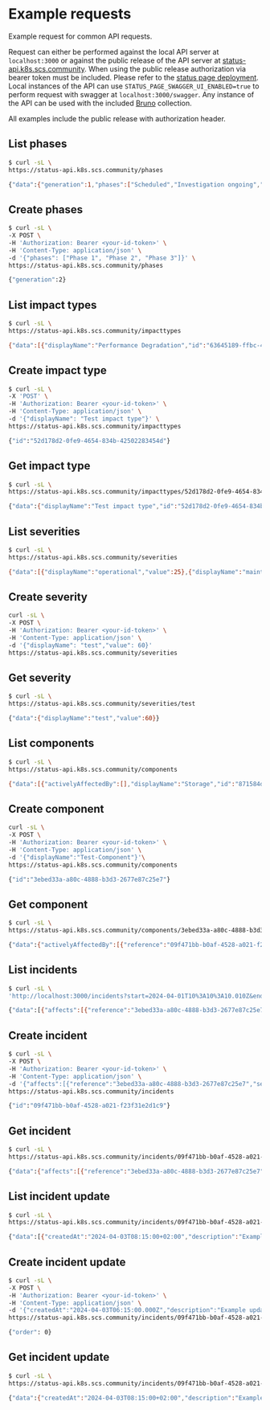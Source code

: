 # Example requests

Example request for common API requests.

Request can either be performed against the local API server at `localhost:3000` or against the public release of the API server at [status-api.k8s.scs.community](https://status-api.k8s.scs.community/). When using the public release authorization via bearer token must be included. Please refer to the [status page deployment](https://github.com/SovereignCloudStack/status-page-deployment).
Local instances of the API can use `STATUS_PAGE_SWAGGER_UI_ENABLED=true` to perform request with swagger at `localhost:3000/swagger`. Any instance of the API can be used with the included [Bruno](https://www.usebruno.com/) collection.

All examples include the public release with authorization header.

## List phases

```bash
$ curl -sL \
https://status-api.k8s.scs.community/phases

{"data":{"generation":1,"phases":["Scheduled","Investigation ongoing","Working on it","Potential fix deployed","Done"]}}
```

## Create phases

```bash
$ curl -sL \
-X POST \
-H 'Authorization: Bearer <your-id-token>' \
-H 'Content-Type: application/json' \
-d '{"phases": ["Phase 1", "Phase 2", "Phase 3"]}' \
https://status-api.k8s.scs.community/phases

{"generation":2}
```

## List impact types

```bash
$ curl -sL \
https://status-api.k8s.scs.community/impacttypes

{"data":[{"displayName":"Performance Degradation","id":"63645189-ffbc-4e6c-b991-99e14ade3edc"},{"displayName":"Connectivity Problems","id":"9fcf0039-9e24-45b0-b76a-80e6246a803b"},{"displayName":"Unknown","id":"6cadd69a-5702-4824-b7a6-d5509c54b8cb"}]}
```

## Create impact type

```bash
$ curl -sL \
-X 'POST' \
-H 'Authorization: Bearer <your-id-token>' \
-H 'Content-Type: application/json' \
-d '{"displayName": "Test impact type"}' \
https://status-api.k8s.scs.community/impacttypes

{"id":"52d178d2-0fe9-4654-834b-42502283454d"}
```

## Get impact type

```bash
$ curl -sL \
https://status-api.k8s.scs.community/impacttypes/52d178d2-0fe9-4654-834b-42502283454d

{"data":{"displayName":"Test impact type","id":"52d178d2-0fe9-4654-834b-42502283454d"}}
```

## List severities

```bash
$ curl -sL \
https://status-api.k8s.scs.community/severities

{"data":[{"displayName":"operational","value":25},{"displayName":"maintenance","value":50},{"displayName":"limited","value":75},{"displayName":"broken","value":100}]}
```

## Create severity

```bash
curl -sL \
-X POST \
-H 'Authorization: Bearer <your-id-token>' \
-H 'Content-Type: application/json' \
-d '{"displayName": "test","value": 60}'
https://status-api.k8s.scs.community/severities
```

## Get severity

```bash
$ curl -sL \
https://status-api.k8s.scs.community/severities/test

{"data":{"displayName":"test","value":60}}
```

## List components

```bash
$ curl -sL \
https://status-api.k8s.scs.community/components

{"data":[{"activelyAffectedBy":[],"displayName":"Storage","id":"871584dc-e425-4155-8fde-47ca588689f3","labels":{}},{"activelyAffectedBy":[],"displayName":"Network","id":"414d764f-0c94-4c4d-90e6-c97cce00cce3","labels":{}},...]}
```

## Create component

```bash
curl -sL \
-X POST \
-H 'Authorization: Bearer <your-id-token>' \
-H 'Content-Type: application/json' \
-d '{"displayName":"Test-Component"}'\
https://status-api.k8s.scs.community/components

{"id":"3ebed33a-a80c-4888-b3d3-2677e87c25e7"}
```

## Get component

```bash
$ curl -sL \
https://status-api.k8s.scs.community/components/3ebed33a-a80c-4888-b3d3-2677e87c25e7

{"data":{"activelyAffectedBy":[{"reference":"09f471bb-b0af-4528-a021-f23f31e2d1c9","severity":90,"type":"52d178d2-0fe9-4654-834b-42502283454d"}],"displayName":"Test-Component","id":"3ebed33a-a80c-4888-b3d3-2677e87c25e7"}}
```

## List incidents

```bash
$ curl -sL \
'http://localhost:3000/incidents?start=2024-04-01T10%3A10%3A10.010Z&end=2024-04-30T10%3A10%3A10.010Z'

{"data":[{"affects":[{"reference":"3ebed33a-a80c-4888-b3d3-2677e87c25e7","type":"52d178d2-0fe9-4654-834b-42502283454d"}],"beganAt":"2024-04-03T08:00:00+02:00","description":"A test incident.","displayName":"Test-Incident","endedAt":null,"id":"09f471bb-b0af-4528-a021-f23f31e2d1c9","phase":{"generation":0,"order":0},"updates":[]}]}
```

## Create incident

```bash
$ curl -sL \
-X POST \
-H 'Authorization: Bearer <your-id-token>' \
-H 'Content-Type: application/json' \
-d '{"affects":[{"reference":"3ebed33a-a80c-4888-b3d3-2677e87c25e7","severity":90,"type":"52d178d2-0fe9-4654-834b-42502283454d"}],"beganAt":"2024-04-03T06:00:00.000Z","description":"A test incident.","displayName":"Test-Incident","phase":{}}' \
https://status-api.k8s.scs.community/incidents

{"id":"09f471bb-b0af-4528-a021-f23f31e2d1c9"}
```

## Get incident

```bash
$ curl -sL \
https://status-api.k8s.scs.community/incidents/09f471bb-b0af-4528-a021-f23f31e2d1c9

{"data":{"affects":[{"reference":"3ebed33a-a80c-4888-b3d3-2677e87c25e7","type":"52d178d2-0fe9-4654-834b-42502283454d"}],"beganAt":"2024-04-03T08:00:00+02:00","description":"A test incident.","displayName":"Test-Incident","endedAt":null,"id":"09f471bb-b0af-4528-a021-f23f31e2d1c9","phase":{"generation":0,"order":0},"updates":[]}}
```

## List incident update

```bash
$ curl -sL \
https://status-api.k8s.scs.community/incidents/09f471bb-b0af-4528-a021-f23f31e2d1c9/updates

{"data":[{"createdAt":"2024-04-03T08:15:00+02:00","description":"Example update for test incident","displayName":"Example Update","order":0}]}
```

## Create incident update

```bash
$ curl -sL \
-X POST \
-H 'Authorization: Bearer <your-id-token>' \
-H 'Content-Type: application/json' \
-d '{"createdAt":"2024-04-03T06:15:00.000Z","description":"Example update for test incident","displayName":"Example Update"}' \
https://status-api.k8s.scs.community/incidents/09f471bb-b0af-4528-a021-f23f31e2d1c9/updates

{"order": 0}
```

## Get incident update

```bash
$ curl -sL \
https://status-api.k8s.scs.community/incidents/09f471bb-b0af-4528-a021-f23f31e2d1c9/updates/0

{"data":{"createdAt":"2024-04-03T08:15:00+02:00","description":"Example update for test incident","displayName":"Example Update","order":0}}
```

